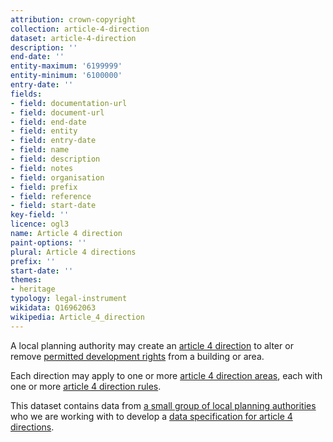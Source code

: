 ```yaml
---
attribution: crown-copyright
collection: article-4-direction
dataset: article-4-direction
description: ''
end-date: ''
entity-maximum: '6199999'
entity-minimum: '6100000'
entry-date: ''
fields:
- field: documentation-url
- field: document-url
- field: end-date
- field: entity
- field: entry-date
- field: name
- field: description
- field: notes
- field: organisation
- field: prefix
- field: reference
- field: start-date
key-field: ''
licence: ogl3
name: Article 4 direction
paint-options: ''
plural: Article 4 directions
prefix: ''
start-date: ''
themes:
- heritage
typology: legal-instrument
wikidata: Q16962063
wikipedia: Article_4_direction
---
```


A local planning authority may create an [article 4 direction](https://www.gov.uk/guidance/when-is-permission-required#article-4-direction) to alter or remove [permitted development rights](https://www.gov.uk/government/publications/permitted-development-rights-for-householders-technical-guidance) from a building or area.

Each direction may apply to one or more [article 4 direction areas](/dataset/article-4-direction-area), each with one or more [article 4 direction rules](/dataset/article-4-direction-rule).

This dataset contains data from [a small group of local planning authorities](/about/) who we are working with to develop a [data specification for article 4 directions](https://www.digital-land.info/guidance/specifications/article-4-direction).
